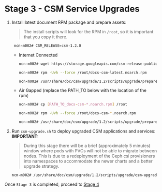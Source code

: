 # Stage 3 - CSM Service Upgrades

1. Install latest document RPM package and prepare assets:

   > The install scripts will look for the RPM in `/root`, so it is important that you copy it there.

   ```bash
    ncn-m002# CSM_RELEASE=csm-1.2.0
   ```

   - Internet Connected

     ```bash
     ncn-m002# wget https://storage.googleapis.com/csm-release-public/csm-1.2/docs-csm/docs-csm-latest.noarch.rpm -P /root

     ncn-m002# rpm -Uvh --force /root/docs-csm-latest.noarch.rpm

     ncn-m002# /usr/share/doc/csm/upgrade/1.2/scripts/upgrade/prepare-assets.sh --csm-version [CSM_RELEASE] --endpoint [ENDPOINT]
     ```

   - Air Gapped (replace the PATH_TO below with the location of the rpm)

     ```bash
     ncn-m002# cp [PATH_TO_docs-csm-*.noarch.rpm] /root

     ncn-m002# rpm -Uvh --force /root/docs-csm-*.noarch.rpm

     ncn-m002# /usr/share/doc/csm/upgrade/1.2/scripts/upgrade/prepare-assets.sh --csm-version [CSM_RELEASE] --tarball-file [PATH_TO_CSM_TARBALL_FILE]
     ```

1. Run `csm-upgrade.sh` to deploy upgraded CSM applications and services:
    **IMPORTANT:**

    > During this stage there will be a brief (approximately 5 minutes) window where pods with PVCs will not be able to migrate between nodes. This is due to a redeployment of the Ceph csi provisioners into namespaces to accommodate the newer charts and a better upgrade strategy.

    ```bash
    ncn-m002# /usr/share/doc/csm/upgrade/1.2/scripts/upgrade/csm-upgrade.sh
    ```

Once `Stage 3` is completed, proceed to [Stage 4](Stage_4.md)

